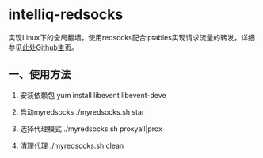 # intelliq-redsocks
实现Linux下的全局翻墙，使用redsocks配合iptables实现请求流量的转发，详细参见[此处Github主页](https://github.com/darkk/redsocks)。

## 一、使用方法

1. 安装依赖包 yum install libevent libevent-deve

2. 启动myredsocks ./myredsocks.sh star

3. 选择代理模式 ./myredsocks.sh proxyall|prox


4. 清理代理  ./myredsocks.sh clean
